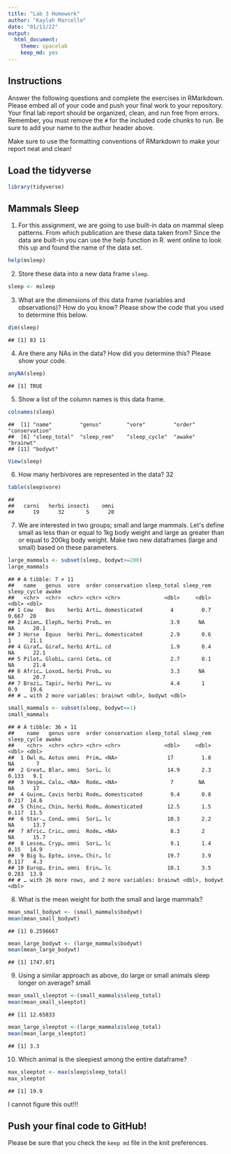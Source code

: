 ```yaml
---
title: "Lab 3 Homework"
author: "Kaylah Marcello"
date: "01/11/22"
output:
  html_document: 
    theme: spacelab
    keep_md: yes
---
```


## Instructions
Answer the following questions and complete the exercises in RMarkdown. Please embed all of your code and push your final work to your repository. Your final lab report should be organized, clean, and run free from errors. Remember, you must remove the `#` for the included code chunks to run. Be sure to add your name to the author header above.  

Make sure to use the formatting conventions of RMarkdown to make your report neat and clean!  

## Load the tidyverse

```r
library(tidyverse)
```

## Mammals Sleep
1. For this assignment, we are going to use built-in data on mammal sleep patterns. From which publication are these data taken from? Since the data are built-in you can use the help function in R.
went online to look this up and found the name of the data set.

```r
help(msleep)
```

2. Store these data into a new data frame `sleep`.

```r
sleep <- msleep
```

3. What are the dimensions of this data frame (variables and observations)? How do you know? Please show the *code* that you used to determine this below.  

```r
dim(sleep)
```

```
## [1] 83 11
```

4. Are there any NAs in the data? How did you determine this? Please show your code.  

```r
anyNA(sleep)
```

```
## [1] TRUE
```

5. Show a list of the column names is this data frame.

```r
colnames(sleep)
```

```
##  [1] "name"         "genus"        "vore"         "order"        "conservation"
##  [6] "sleep_total"  "sleep_rem"    "sleep_cycle"  "awake"        "brainwt"     
## [11] "bodywt"
```

```r
View(sleep)
```

6. How many herbivores are represented in the data? 32

```r
table(sleep$vore)
```

```
## 
##   carni   herbi insecti    omni 
##      19      32       5      20
```

7. We are interested in two groups; small and large mammals. Let's define small as less than or equal to 1kg body weight and large as greater than or equal to 200kg body weight. Make two new dataframes (large and small) based on these parameters.

```r
large_mammals <- subset(sleep, bodywt>=200)
large_mammals
```

```
## # A tibble: 7 × 11
##   name   genus  vore  order conservation sleep_total sleep_rem sleep_cycle awake
##   <chr>  <chr>  <chr> <chr> <chr>              <dbl>     <dbl>       <dbl> <dbl>
## 1 Cow    Bos    herbi Arti… domesticated         4         0.7       0.667  20  
## 2 Asian… Eleph… herbi Prob… en                   3.9      NA        NA      20.1
## 3 Horse  Equus  herbi Peri… domesticated         2.9       0.6       1      21.1
## 4 Giraf… Giraf… herbi Arti… cd                   1.9       0.4      NA      22.1
## 5 Pilot… Globi… carni Ceta… cd                   2.7       0.1      NA      21.4
## 6 Afric… Loxod… herbi Prob… vu                   3.3      NA        NA      20.7
## 7 Brazi… Tapir… herbi Peri… vu                   4.4       1         0.9    19.6
## # … with 2 more variables: brainwt <dbl>, bodywt <dbl>
```

```r
small_mammals <- subset(sleep, bodywt<=1)
small_mammals
```

```
## # A tibble: 36 × 11
##    name   genus vore  order conservation sleep_total sleep_rem sleep_cycle awake
##    <chr>  <chr> <chr> <chr> <chr>              <dbl>     <dbl>       <dbl> <dbl>
##  1 Owl m… Aotus omni  Prim… <NA>                17         1.8      NA       7  
##  2 Great… Blar… omni  Sori… lc                  14.9       2.3       0.133   9.1
##  3 Vespe… Calo… <NA>  Rode… <NA>                 7        NA        NA      17  
##  4 Guine… Cavis herbi Rode… domesticated         9.4       0.8       0.217  14.6
##  5 Chinc… Chin… herbi Rode… domesticated        12.5       1.5       0.117  11.5
##  6 Star-… Cond… omni  Sori… lc                  10.3       2.2      NA      13.7
##  7 Afric… Cric… omni  Rode… <NA>                 8.3       2        NA      15.7
##  8 Lesse… Cryp… omni  Sori… lc                   9.1       1.4       0.15   14.9
##  9 Big b… Epte… inse… Chir… lc                  19.7       3.9       0.117   4.3
## 10 Europ… Erin… omni  Erin… lc                  10.1       3.5       0.283  13.9
## # … with 26 more rows, and 2 more variables: brainwt <dbl>, bodywt <dbl>
```

8. What is the mean weight for both the small and large mammals?

```r
mean_small_bodywt <- (small_mammals$bodywt)
mean(mean_small_bodywt)
```

```
## [1] 0.2596667
```


```r
mean_large_bodywt <- (large_mammals$bodywt)
mean(mean_large_bodywt)
```

```
## [1] 1747.071
```

9. Using a similar approach as above, do large or small animals sleep longer on average? small 

```r
mean_small_sleeptot <-(small_mammals$sleep_total)
mean(mean_small_sleeptot)
```

```
## [1] 12.65833
```


```r
mean_large_sleeptot <-(large_mammals$sleep_total)
mean(mean_large_sleeptot)
```

```
## [1] 3.3
```

10. Which animal is the sleepiest among the entire dataframe?

```r
max_sleeptot <- max(sleep$sleep_total)
max_sleeptot
```

```
## [1] 19.9
```
I cannot figure this out!!!


## Push your final code to GitHub!
Please be sure that you check the `keep md` file in the knit preferences.   
